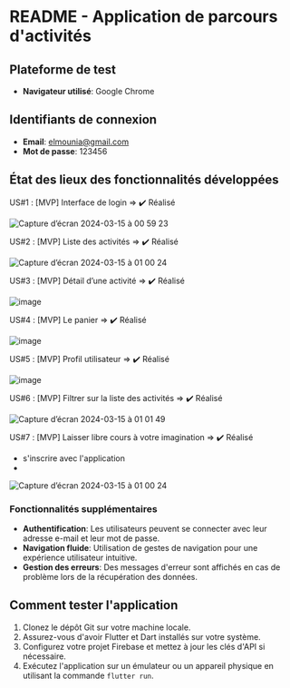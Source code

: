 # README - Application de parcours d'activités

## Plateforme de test
- **Navigateur utilisé**: Google Chrome

## Identifiants de connexion
- **Email**: elmounia@gmail.com
- **Mot de passe**: 123456

## État des lieux des fonctionnalités développées

US#1 : [MVP] Interface de login => ✔️ Réalisé

![Capture d’écran 2024-03-15 à 00 59 23](https://github.com/MouniaElhayane/miaged_MouniaElhayane/assets/100837729/96d98f5a-29f7-41bf-9bff-c4822f370f4f)

US#2 : [MVP] Liste des activités => ✔️ Réalisé

![Capture d’écran 2024-03-15 à 01 00 24](https://github.com/MouniaElhayane/miaged_MouniaElhayane/assets/100837729/03db2447-1a3e-4219-9eea-2de331e0c4c9)


US#3 : [MVP] Détail d’une activité => ✔️ Réalisé

![image](https://github.com/MouniaElhayane/miaged_MouniaElhayane/assets/100837729/18d037c8-f26b-4eb4-8100-4b2dfbf9cb66)

US#4 : [MVP] Le panier => ✔️ Réalisé

![image](https://github.com/MouniaElhayane/miaged_MouniaElhayane/assets/100837729/bc9f3f39-f00d-41b9-9bfe-486e4b20d640)

US#5 : [MVP] Profil utilisateur => ✔️ Réalisé

![image](https://github.com/MouniaElhayane/miaged_MouniaElhayane/assets/100837729/19403c78-59fb-431f-9f18-7d245fd04635)

US#6 : [MVP] Filtrer sur la liste des activités => ✔️ Réalisé

![Capture d’écran 2024-03-15 à 01 01 49](https://github.com/MouniaElhayane/miaged_MouniaElhayane/assets/100837729/d14a145b-d4fc-4205-90f7-8a7edf59a31d)

US#7 : [MVP] Laisser libre cours à votre imagination => ✔️ Réalisé
 + s'inscrire avec l'application
 + 
![Capture d’écran 2024-03-15 à 01 00 24](https://github.com/MouniaElhayane/miaged_MouniaElhayane/assets/100837729/a79bc5b9-fba9-4a5d-a7cb-e32d7d6b48ca)



### Fonctionnalités supplémentaires
- **Authentification**: Les utilisateurs peuvent se connecter avec leur adresse e-mail et leur mot de passe.
- **Navigation fluide**: Utilisation de gestes de navigation pour une expérience utilisateur intuitive.
- **Gestion des erreurs**: Des messages d'erreur sont affichés en cas de problème lors de la récupération des données.

## Comment tester l'application
1. Clonez le dépôt Git sur votre machine locale.
2. Assurez-vous d'avoir Flutter et Dart installés sur votre système.
3. Configurez votre projet Firebase et mettez à jour les clés d'API si nécessaire.
4. Exécutez l'application sur un émulateur ou un appareil physique en utilisant la commande `flutter run`.
